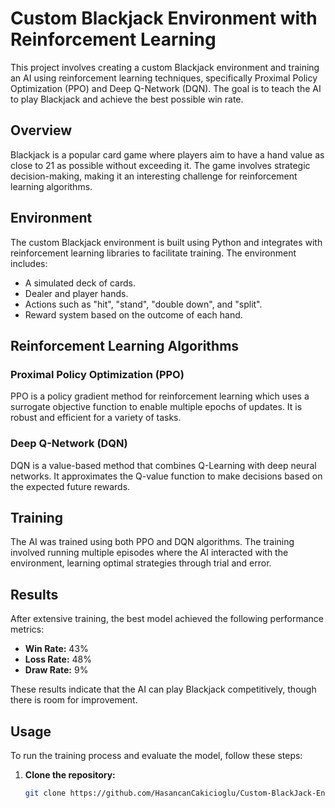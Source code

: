 # Custom Blackjack Environment with Reinforcement Learning

This project involves creating a custom Blackjack environment and training an AI using reinforcement learning techniques, specifically Proximal Policy Optimization (PPO) and Deep Q-Network (DQN). The goal is to teach the AI to play Blackjack and achieve the best possible win rate.

## Overview

Blackjack is a popular card game where players aim to have a hand value as close to 21 as possible without exceeding it. The game involves strategic decision-making, making it an interesting challenge for reinforcement learning algorithms.

## Environment

The custom Blackjack environment is built using Python and integrates with reinforcement learning libraries to facilitate training. The environment includes:

- A simulated deck of cards.
- Dealer and player hands.
- Actions such as "hit", "stand", "double down", and "split".
- Reward system based on the outcome of each hand.

## Reinforcement Learning Algorithms

### Proximal Policy Optimization (PPO)
PPO is a policy gradient method for reinforcement learning which uses a surrogate objective function to enable multiple epochs of updates. It is robust and efficient for a variety of tasks.

### Deep Q-Network (DQN)
DQN is a value-based method that combines Q-Learning with deep neural networks. It approximates the Q-value function to make decisions based on the expected future rewards.

## Training

The AI was trained using both PPO and DQN algorithms. The training involved running multiple episodes where the AI interacted with the environment, learning optimal strategies through trial and error.

## Results

After extensive training, the best model achieved the following performance metrics:
- **Win Rate:** 43%
- **Loss Rate:** 48%
- **Draw Rate:** 9%

These results indicate that the AI can play Blackjack competitively, though there is room for improvement.

## Usage

To run the training process and evaluate the model, follow these steps:

1. **Clone the repository:**
   ```bash
   git clone https://github.com/HasancanCakicioglu/Custom-BlackJack-Environment-ReinforcementLearning.git
